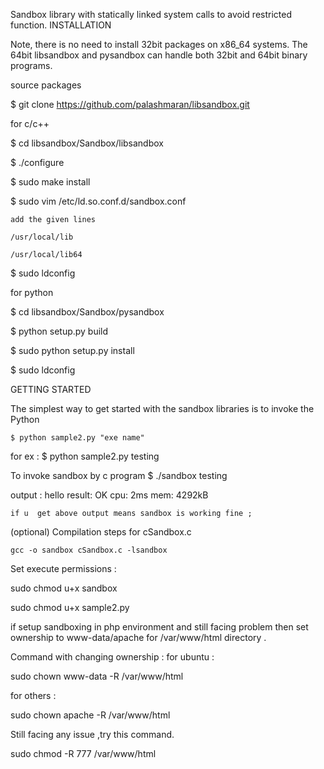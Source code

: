 Sandbox library with statically  linked system calls  to avoid restricted function.
INSTALLATION

  Note, there is no need to install 32bit packages on x86_64 systems. The 64bit 
  libsandbox and pysandbox can handle both 32bit and 64bit binary programs.

  source packages
  
  $ git clone https://github.com/palashmaran/libsandbox.git
  
  for c/c++
  
  $ cd libsandbox/Sandbox/libsandbox
  
  $ ./configure
  
  $ sudo make install
   
  $ sudo vim   /etc/ld.so.conf.d/sandbox.conf
    
    add the given lines
    
    /usr/local/lib
    
    /usr/local/lib64
    
  $ sudo ldconfig  
  
  
  for python
  
  $ cd  libsandbox/Sandbox/pysandbox
  
  $ python setup.py build
  
  $ sudo python setup.py install
  
  $ sudo ldconfig    

GETTING STARTED
  
  The simplest way to get started with the sandbox libraries is to invoke the 
  Python

    $ python sample2.py "exe name"

  for ex  : $ python sample2.py testing

To invoke sandbox by c program
    $ ./sandbox  testing
    
  output : 
  hello
  result: OK
  cpu: 2ms
  mem: 4292kB


    if u  get above output means sandbox is working fine ;



(optional)   Compilation steps for cSandbox.c
    
    gcc -o sandbox cSandbox.c -lsandbox

 Set execute permissions :
 
   sudo chmod u+x sandbox
   
   sudo chmod u+x sample2.py
   
    
  if setup sandboxing in php environment and still facing problem then set ownership to www-data/apache  for   /var/www/html directory .
  
  Command with changing ownership :
  for ubuntu :
 
  sudo chown www-data -R /var/www/html
 
  for others :
 
  sudo chown apache -R /var/www/html
  
  Still facing any issue ,try this command.
  
  sudo chmod -R 777  /var/www/html
  
